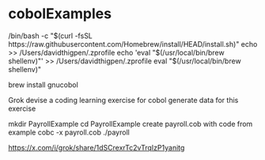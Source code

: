 # cobolExamples
/bin/bash -c "$(curl -fsSL https://raw.githubusercontent.com/Homebrew/install/HEAD/install.sh)"
echo >> /Users/davidthigpen/.zprofile
echo 'eval "$(/usr/local/bin/brew shellenv)"' >> /Users/davidthigpen/.zprofile
eval "$(/usr/local/bin/brew shellenv)" 

brew install gnucobol

Grok
devise a coding learning exercise for cobol
generate data for this exercise

mkdir PayrollExample
cd PayrollExample
create payroll.cob with code from example 
cobc -x payroll.cob
./payroll

https://x.com/i/grok/share/1dSCrexrTc2vTrqIzP1yanitg
